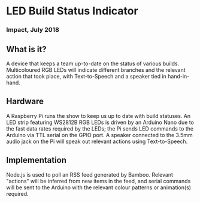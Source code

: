 # LED Build Status Indicator
### Impact, July 2018

## What is it?
A device that keeps a team up-to-date on the status of various builds. Multicoloured RGB LEDs will indicate different branches and the relevant action that took place, with Text-to-Speech and a speaker tied in hand-in-hand.

## Hardware
A Raspberry Pi runs the show to keep us up to date with build statuses. 
An LED strip featuring WS2812B RGB LEDs is driven by an Arduino Nano due to the fast data rates required by the LEDs; the Pi sends LED commands to the Arduino via TTL serial on the GPIO port. 
A speaker connected to the 3.5mm audio jack on the Pi will speak out relevant actions using Text-to-Speech.

## Implementation
Node.js is used to poll an RSS feed generated by Bamboo. Relevant "actions" will be inferred from new items in the feed, and serial commands will be sent to the Arduino with the relevant colour patterns or animation(s) required.

